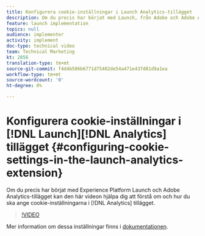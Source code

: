 ```yaml
---
title: Konfigurera cookie-inställningar i Launch Analytics-tillägget
description: Om du precis har börjat med Launch, från Adobe och Adobe Analytics-tillägget, kan den här videon hjälpa dig att förstå om och hur du ställer in cookie-inställningarna i Analytics-tillägget.
feature: launch implementation
topics: null
audience: implementer
activity: implement
doc-type: technical video
team: Technical Marketing
kt: 2856
translation-type: tm+mt
source-git-commit: f4d4b506b6771d75402de54a471e437d81d9a1ea
workflow-type: tm+mt
source-wordcount: '0'
ht-degree: 0%

---
```



# Konfigurera cookie-inställningar i [!DNL Launch][!DNL Analytics] tillägget {#configuring-cookie-settings-in-the-launch-analytics-extension}

Om du precis har börjat med Experience Platform Launch och Adobe Analytics-tillägget kan den här videon hjälpa dig att förstå om och hur du ska ange cookie-inställningarna i [!DNL Analytics] tillägget.

>[!VIDEO](https://video.tv.adobe.com/v/27212/?quality=9)

Mer information om dessa inställningar finns i [dokumentationen](https://docs.adobelaunch.com/extension-reference/web/adobe-analytics-extension#cookies).
